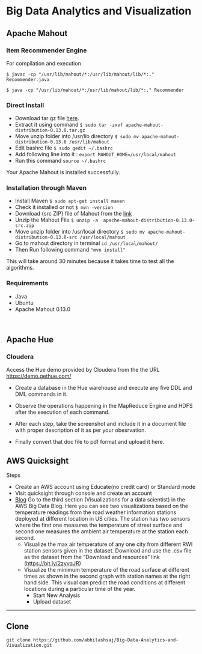 # Big Data Analytics and Visualization

## Apache Mahout

### Item Recommender Engine

For compilation and execution

`$ javac -cp "/usr/lib/mahout/*:/usr/lib/mahout/lib/*:." Recommender.java `

`$ java -cp "/usr/lib/mahout/*:/usr/lib/mahout/lib/*:." Recommender`

### Direct Install

* Download tar gz file [here](https://downloads.apache.org/mahout/0.13.0/apache-mahout-distribution-0.13.0.tar.gz).
* Extract it using command 
  `$ sudo tar -zxvf apache-mahout-distribution-0.13.0.tar.gz`
* Move unzip folder into /usr/lib directory 
  `$ sudo mv apache-mahout-distribution-0.13.0 /usr/lib/mahout`
* Edit bashrc file 
  `$ sudo gedit ~/.bashrc`
* Add following line into it : 
  `export MAHOUT_HOME=/usr/local/mahout`
* Run this command 
  `source ~/.bashrc`
  

Your Apache Mahout is installed successfully.

### Installation through Maven 
* Install Maven `$ sudo apt-get install maven`
* Check it installed or not `$ mvn -version`
* Download {src ZIP} file of Mahout from the [link](http://ftp.wayne.edu/apache/mahout/)
* Unzip the Mahout File `$ unzip -a  apache-mahout-distribution-0.13.0-src.zip`
* Move unzip folder into /usr/local directory `$ sudo mv apache-mahout-distribution-0.13.0-src /usr/local/mahout `
* Go to mahout directory in terminal `cd /usr/local/mahout/`
* Then Run following command `"mvn install"`

This will take around 30 minutes because it takes time to test all the algorithms.


### Requirements

  * Java
  * Ubuntu
  * Apache Mahout 0.13.0

<br/>

## Apache Hue

### Cloudera

Access the Hue demo provided by Cloudera from the the URL https://demo.gethue.com/

* Create a database in the Hue warehouse and execute any five DDL and DML commands in it. 

* Observe the operations happening in the MapReduce Engine and HDFS after the execution of each command. 

* After each step, take the screenshot and include it in a document file with proper description of it as per your obesrvation. 

* Finally convert that doc file to pdf format and upload it here. 

## AWS Quicksight

Steps
  * Create an AWS account using Educate(no credit card) or Standard mode
  * Visit quicksight through console and create an account
  * [Blog](https://aws.amazon.com/blogs/big-data/10-visualizations-to-try-in-amazon-quicksight-with-sample-data/)  Go to the third section (Visualizations for a data scientist) in the  AWS Big Data Blog. Here you can see two visualizations based on the temperature readings from the road weather information stations deployed at different location in US cities. The station has two sensors where the first one measures the temperature of street surface and second one measures the ambient air temperature at the station each second. 
    * Visualize the max air temperature of any one city from different RWI station sensors given in the dataset. Download and              use the .csv file as the dataset from the “Download and resources” link (https://bit.ly/2zyvqJR)
    * Visualize the minimum temperature of the road surface at different times as shown in the second graph with station                      names at the right hand side. This visual can predict the road conditions at different locations during a particular time of              the year.
      * Start New Analysis
      * Upload dataset
<hr/>

## Clone

`git clone https://github.com/abhilashsaj/Big-Data-Analytics-and-Visualization.git `
